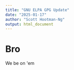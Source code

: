 ```yaml
---
title: "GNU ELPA GPG Update"
date: "2025-01-17"
author: "Scott Hootman-Ng"
output: html_document
---
```


# Bro

We be on 'em
